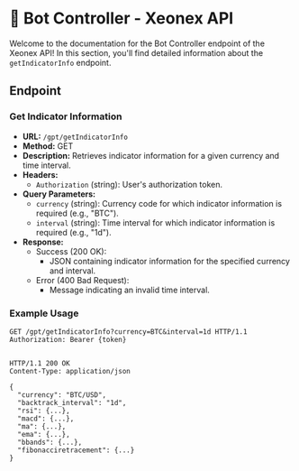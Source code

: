 # 🤖 Bot Controller - Xeonex API

Welcome to the documentation for the Bot Controller endpoint of the Xeonex API! In this section, you'll find detailed information about the `getIndicatorInfo` endpoint.

## Endpoint

### Get Indicator Information

- **URL:** `/gpt/getIndicatorInfo`
- **Method:** GET
- **Description:** Retrieves indicator information for a given currency and time interval.
- **Headers:**
    - `Authorization` (string): User's authorization token.
- **Query Parameters:**
    - `currency` (string): Currency code for which indicator information is required (e.g., "BTC").
    - `interval` (string): Time interval for which indicator information is required (e.g., "1d").
- **Response:**
    - Success (200 OK):
        - JSON containing indicator information for the specified currency and interval.
    - Error (400 Bad Request):
        - Message indicating an invalid time interval.

### Example Usage

```http
GET /gpt/getIndicatorInfo?currency=BTC&interval=1d HTTP/1.1
Authorization: Bearer {token}


HTTP/1.1 200 OK
Content-Type: application/json

{
  "currency": "BTC/USD",
  "backtrack_interval": "1d",
  "rsi": {...},
  "macd": {...},
  "ma": {...},
  "ema": {...},
  "bbands": {...},
  "fibonacciretracement": {...}
}
